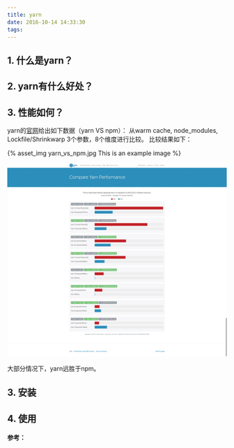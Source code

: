 ```yaml
---
title: yarn
date: 2016-10-14 14:33:30
tags:
---
```


## 1. 什么是yarn？


## 2. yarn有什么好处？



## 3. 性能如何？

yarn的[官网](https://yarnpkg.com/en/compare)给出如下数据（yarn VS npm）：
从warm cache, node_modules, Lockfile/Shrinkwarp 3个参数，8个维度进行比较。
比较结果如下：

{% asset_img yarn_vs_npm.jpg This is an example image %}

<img src="./image/yarn_vs_npm.png" width="600" alt="yarn VS npm"/>

大部分情况下，yarn远胜于npm。


## 3. 安装




## 4. 使用


#### 参考：

